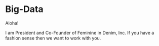 # Big-Data

Aloha!

I am President and Co-Founder of Feminine in Denim, Inc.
If you have a fashion sense then we want to work with you.
